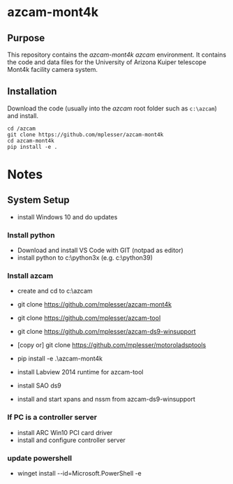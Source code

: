 # azcam-mont4k

## Purpose

This repository contains the *azcam-mont4k* *azcam* environment.  It contains the code and data files for the University of Arizona Kuiper telescope Mont4k facility camera system.

## Installation

Download the code (usually into the *azcam* root folder such as `c:\azcam`) and install.

```shell
cd /azcam
git clone https://github.com/mplesser/azcam-mont4k
cd azcam-mont4k
pip install -e .
```

# Notes

## System Setup
- install Windows 10 and do updates

### Install python
- Download and install VS Code with GIT (notpad as editor)
- install python to c:\python3x (e.g. c:\python39)

### Install azcam
- create and cd to c:\azcam
- git clone https://github.com/mplesser/azcam-mont4k
- git clone https://github.com/mplesser/azcam-tool
- git clone https://github.com/mplesser/azcam-ds9-winsupport

- [copy or] git clone https://github.com/mplesser/motoroladsptools

- pip install -e .\azcam-mont4k

- install Labview 2014 runtime for azcam-tool
- install SAO ds9
- install and start xpans and nssm from azcam-ds9-winsupport

### If PC is a controller server
- install ARC Win10 PCI card driver
- install and configure controller server

### update powershell
- winget install --id=Microsoft.PowerShell -e
